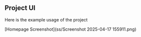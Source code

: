 ## Project UI

Here is the example usage of the project

[Homepage Screenshot](ss/Screenshot 2025-04-17 155911.png)
